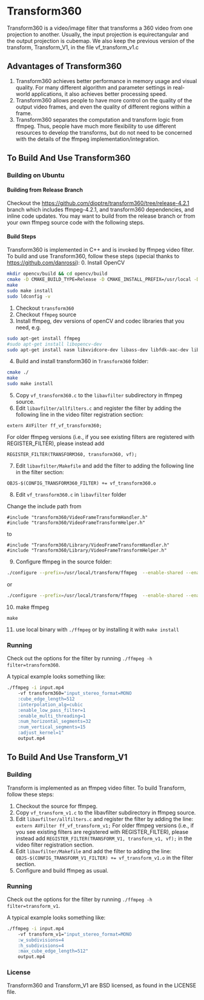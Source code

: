 # Transform360

Transform360 is a video/image filter that transforms a 360 video from one projection to another. Usually, the input projection is equirectangular and the output projection is cubemap.
We also keep the previous version of the transform, Transform_V1, in the file vf_transform_v1.c

## Advantages of Transform360
1. Transform360 achieves better performance in memory usage and visual quality. For many different algorithm and parameter settings in real-world applications, it also achieves better processing speed.
2. Transform360 allows people to have more control on the quality of the output video frames, and even the quality of different regions within a frame.
3. Transform360 separates the computation and transform logic from ffmpeg. Thus, people have much more flexibility to use different resources to develop the transforms, but do not need to be concerned with the details of the ffmpeg implementation/integration.

## To Build And Use Transform360


### Building on Ubuntu
#### Building from Release Branch
Checkout the https://github.com/dioptre/transform360/tree/release-4.2.1 branch which includes ffmpeg-4.2.1, and transform360 dependencies, and inline code updates. You may want to build from the release branch or from your own ffmpeg source code with the following steps.

#### Build Steps
Transform360 is implemented in C++ and is invoked by ffmpeg video filter. To build and use Transform360, follow these steps (special thanks to https://github.com/danrossi):
0. Install OpenCV
```sh
mkdir opencv/build && cd opencv/build
cmake -D CMAKE_BUILD_TYPE=Release -D CMAKE_INSTALL_PREFIX=/usr/local -D ENABLE_PRECOMPILED_HEADERS=OFF ..
make
sudo make install
sudo ldconfig -v
```
1. Checkout `transform360`
2. Checkout `ffmpeg` source
3. Install ffmpeg, dev versions of openCV and codec libraries that you need, e.g.
```sh
sudo apt-get install ffmpeg
#sudo apt-get install libopencv-dev
sudo apt-get install nasm libxvidcore-dev libass-dev libfdk-aac-dev libvpx-dev libx264-dev
```
4. Build and install transform360 in `Transform360` folder:
```sh
cmake ./
make
sudo make install
```
5. Copy `vf_transform360.c` to the `libavfilter` subdirectory in ffmpeg source.
6. Edit `libavfilter/allfilters.c` and register the filter by adding the following line in the video filter registration section:

```
extern AVFilter ff_vf_transform360;
```

For older ffmpeg versions (i.e., if you see existing filters are registered with REGISTER_FILTER), please instead add

```
REGISTER_FILTER(TRANSFORM360, transform360, vf);
```

7. Edit `libavfilter/Makefile` and add the filter to adding the following line in the filter section:

```
OBJS-$(CONFIG_TRANSFORM360_FILTER) += vf_transform360.o
```

8. Edit `vf_transform360.c` in `libavfilter` folder

Change the include path from
```
#include "transform360/VideoFrameTransformHandler.h"
#include "transform360/VideoFrameTransformHelper.h"
```

to
```
#include "Transform360/Library/VideoFrameTransformHandler.h"
#include "Transform360/Library/VideoFrameTransformHelper.h"
```

9. Configure ffmpeg in the source folder:

```sh
./configure --prefix=/usr/local/transform/ffmpeg  --enable-shared --enable-libxvid --enable-libvorbis --enable-libtheora --enable-libmp3lame  --enable-nonfree --enable-libfreetype --enable-gpl --enable-nonfree --enable-libass --enable-libfdk-aac --enable-libfreetype --enable-libvpx --enable-libx264 --enable-libxvid --extra-libs='-lTransform360 -lstdc++' --enable-debug --enable-libopencv
```
or
```sh
./configure --prefix=/usr/local/transform/ffmpeg  --enable-shared --enable-libxvid --enable-libvorbis --enable-libtheora --enable-libmp3lame  --enable-nonfree --enable-libfreetype --enable-gpl --enable-nonfree --enable-libass --enable-libfdk-aac --enable-libfreetype --enable-libvpx --enable-libx264 --enable-libxvid --extra-libs='-lTransform360 -lstdc++' --enable-debug --extra-ldflags="-L/usr/local/lib" --extra-cflags="-l$PWD/../opencv/include/opencv"

```
10. make ffmpeg

```
make
```

11. use local binary with `./ffmpeg` or by installing it with `make install`

### Running

Check out the options for the filter by running `./ffmpeg -h filter=transform360`.

A typical example looks something like:

``` sh
./ffmpeg -i input.mp4
    -vf transform360="input_stereo_format=MONO
    :cube_edge_length=512
    :interpolation_alg=cubic
    :enable_low_pass_filter=1
    :enable_multi_threading=1
    :num_horizontal_segments=32
    :num_vertical_segments=15
    :adjust_kernel=1"
    output.mp4
```

## To Build And Use Transform_V1

### Building

Transform is implemented as an ffmpeg video filter. To build Transform, follow these steps:

1. Checkout the source for ffmpeg.
2. Copy `vf_transform_v1.c` to the libavfilter subdirectory in ffmpeg source.
3. Edit `libavfilter/allfilters.c` and register the filter by adding the
   line: `extern AVFilter ff_vf_transform_v1;` For older ffmpeg versions
   (i.e., if you see existing filters are registered with REGISTER_FILTER),
   please instead add `REGISTER_FILTER(TRANSFORM_V1, transform_v1, vf);`
   in the video filter registration section.
4. Edit `libavfilter/Makefile` and add the filter to adding the
   line: `OBJS-$(CONFIG_TRANSFORM_V1_FILTER) += vf_transform_v1.o` in the filter section.
5. Configure and build ffmpeg as usual.

### Running

Check out the options for the filter by running `./ffmpeg -h filter=transform_v1`.

A typical example looks something like:

``` sh
./ffmpeg -i input.mp4
    -vf transform_v1="input_stereo_format=MONO
    :w_subdivisions=4
    :h_subdivisions=4
    :max_cube_edge_length=512"
    output.mp4
```

### License

Transform360 and Transform_V1 are BSD licensed, as found in the LICENSE file.
